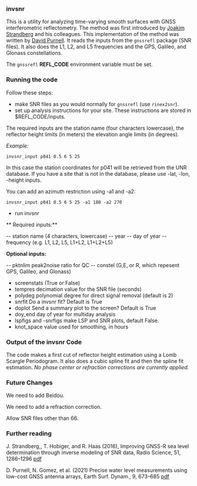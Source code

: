 ### invsnr

This is a utility for analyzing time-varying smooth surfaces with GNSS interferometric reflectometry.
The method was first introduced by [Joakim Strandberg](https://github.com/Ydmir) and his colleagues. This implementation of the method was written by 
[David Purnell](https://purnelldj.github.io/). It reads the inputs from the <code>gnssrefl</code> package (SNR files). 
It also does the L1, L2, and L5 frequencies and the GPS, Galileo, and Glonass constellations.

The <code>gnssrefl</code> **REFL_CODE** environment variable must be set.



### Running the code

Follow these steps:

- make SNR files as you would normally for <code>gnssrefl</code> (use <code>rinex2snr</code>).
- set up analysis instructions for your site. These instructions are stored in $REFL_CODE/inputs.

The required inputs are the station 
name (four characters lowercase), the reflector height limits (in meters)
the elevation angle limits (in degrees). 

*Example:*

<code>invsnr_input p041 0.5 6 5 25 </code>

In this case the station coordinates for p041 will be retrieved from the UNR database. If you have a 
site that is not in the database, please use -lat, -lon, -height inputs.

You can add an azimuth restriction using -a1 and -a2:

<code>invsnr_input p041 0.5 6 5 25 -a1 180 -a2 270</code>


- run invsnr

** Required inputs:**

-- station name (4 characters, lowercase)
-- year
-- day of year 
-- frequency (e.g. L1, L2, L5, L1+L2, L1+L2+L5)

**Optional inputs:**

-- pktnlim peak2noise ratio for QC
-- constel (G,E, or R, which repesent GPS, Galileo, and Glonass)
- screenstats (True or False)
- tempres decimation value for the SNR file (seconds)
- polydeg polynomial degree for direct signal removal (default is 2)
- snrfit Do a invsnr fit? Default is True
- doplot Send a summary plot to the screen? Default is True
- doy_end day of year for multiday analysis
- lspfigs and -snrfigs make LSP and SNR plots, default False. 
- knot_space value used for smoothing, in hours 



### Output of the invsnr Code

The code makes a first cut of reflector height estimation using a 
Lomb Scargle Periodogram. It also does
a cubic spline fit and then the spline fit estimation. 
*No phase center or refraction corrections are currently applied.*

### Future Changes

We need to add Beidou.

We need to add a refraction correction.

Allow SNR files other than 66.

### Further reading

J. Strandberg,, T. Hobiger, and R. Haas (2016), Improving GNSS-R sea level determination through inverse modeling of SNR data, Radio Science, 51, 1286–1296
[pdf](https://publications.lib.chalmers.se/records/fulltext/241876/local_241876.pdf)

D. Purnell, N. Gomez,  et al. (2021) Precise water level measurements using low-cost GNSS antenna arrays, Earth Surf. Dynam., 9, 673–685 [pdf](https://esurf.copernicus.org/articles/9/673/2021/)
